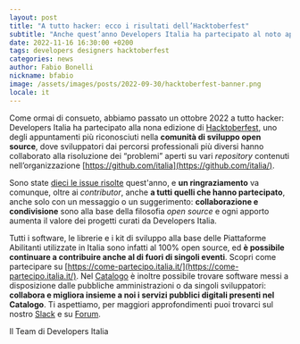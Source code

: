 ```yaml
---
layout: post
title: "A tutto hacker: ecco i risultati dell’Hacktoberfest"
subtitle: "Anche quest’anno Developers Italia ha partecipato al noto appuntamento internazionale"
date: 2022-11-16 16:30:00 +0200
tags: developers designers hacktoberfest
categories: news
author: Fabio Bonelli
nickname: bfabio
image: /assets/images/posts/2022-09-30/hacktoberfest-banner.png
locale: it
---
```

Come ormai di consueto, abbiamo passato un ottobre 2022 a tutto hacker: Developers Italia ha partecipato alla nona edizione di [Hacktoberfest](https://hacktoberfest.digitalocean.com/), uno degli appuntamenti più riconosciuti nella **comunità di sviluppo open source**, dove sviluppatori dai percorsi professionali più diversi hanno collaborato alla risoluzione dei “problemi” aperti su vari *repository* contenuti nell’organizzazione [https://github.com/italia](https://github.com/italia/).

Sono state [dieci le issue risolte](https://github.com/search?q=label%3Ahacktoberfest+org%3Aitalia+updated%3A%3E2022-08-01+state%3Aclosed&type=Issues&ref=advsearch&l=&l=) quest'anno, e **un ringraziamento** va comunque, oltre ai *contributor*, anche **a tutti quelli che hanno partecipato**, anche solo con un messaggio o un suggerimento: **collaborazione e condivisione** sono alla base della filosofia *open source* e ogni apporto aumenta il valore dei progetti curati da Developers Italia.

Tutti i software, le librerie e i kit di sviluppo alla base delle Piattaforme Abilitanti utilizzate in Italia sono infatti al 100% open source, ed **è possibile continuare a contribuire anche al di fuori di singoli eventi**. Scopri come partecipare su [https://come-partecipo.italia.it/](https://come-partecipo.italia.it/). Nel [Catalogo](https://developers.italia.it/it/search) è inoltre possibile trovare software messi a disposizione dalle pubbliche amministrazioni o da singoli sviluppatori: **collabora e migliora insieme a noi i servizi pubblici digitali presenti nel Catalogo**. Ti aspettiamo, per maggiori approfondimenti puoi trovarci sul nostro [Slack](https://slack.developers.italia.it/) e su [Forum](https://forum.italia.it/).

Il Team di Developers Italia
